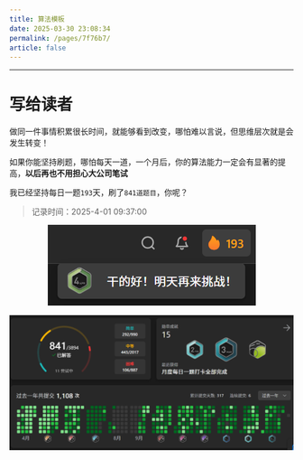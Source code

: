 ```yaml
---
title: 算法模板
date: 2025-03-30 23:08:34
permalink: /pages/7f76b7/
article: false
---
```

***
# 写给读者
做同一件事情积累很长时间，就能够看到改变，哪怕难以言说，但思维层次就是会发生转变！

如果你能坚持刷题，哪怕每天一道，一个月后，你的算法能力一定会有显著的提高，**以后再也不用担心大公司笔试**

我已经坚持每日一题`193`天，刷了`841道题目`，你呢？
> 记录时间：2025-4-01 09:37:00

<img src="../../../images/算法/连胜记录.jpg" style="display: block; margin: 0 auto;" >
</br>
<img src="../../../images/算法/800题.jpg" style="display: block; margin: 0 auto; zoom:50%;" >

</br>